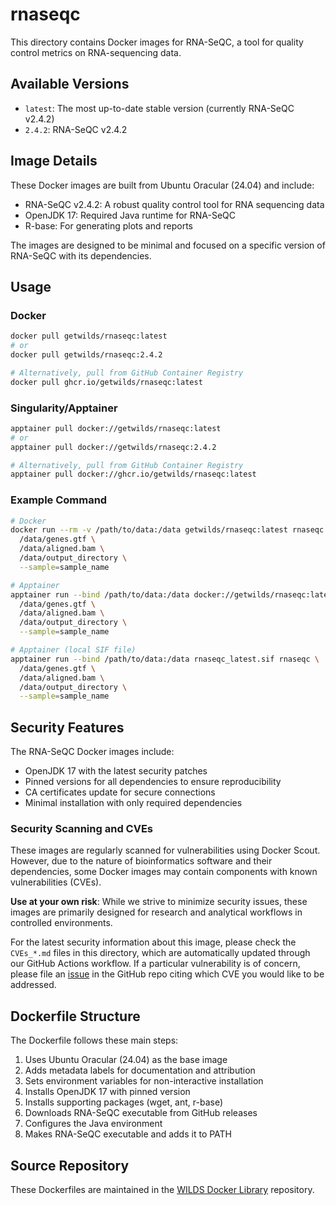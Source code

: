 # rnaseqc

This directory contains Docker images for RNA-SeQC, a tool for quality control metrics on RNA-sequencing data.

## Available Versions

- `latest`: The most up-to-date stable version (currently RNA-SeQC v2.4.2)
- `2.4.2`: RNA-SeQC v2.4.2

## Image Details

These Docker images are built from Ubuntu Oracular (24.04) and include:

- RNA-SeQC v2.4.2: A robust quality control tool for RNA sequencing data
- OpenJDK 17: Required Java runtime for RNA-SeQC
- R-base: For generating plots and reports

The images are designed to be minimal and focused on a specific version of RNA-SeQC with its dependencies.

## Usage

### Docker

```bash
docker pull getwilds/rnaseqc:latest
# or
docker pull getwilds/rnaseqc:2.4.2

# Alternatively, pull from GitHub Container Registry
docker pull ghcr.io/getwilds/rnaseqc:latest
```

### Singularity/Apptainer

```bash
apptainer pull docker://getwilds/rnaseqc:latest
# or
apptainer pull docker://getwilds/rnaseqc:2.4.2

# Alternatively, pull from GitHub Container Registry
apptainer pull docker://ghcr.io/getwilds/rnaseqc:latest
```

### Example Command

```bash
# Docker
docker run --rm -v /path/to/data:/data getwilds/rnaseqc:latest rnaseqc \
  /data/genes.gtf \
  /data/aligned.bam \
  /data/output_directory \
  --sample=sample_name

# Apptainer
apptainer run --bind /path/to/data:/data docker://getwilds/rnaseqc:latest rnaseqc \
  /data/genes.gtf \
  /data/aligned.bam \
  /data/output_directory \
  --sample=sample_name

# Apptainer (local SIF file)
apptainer run --bind /path/to/data:/data rnaseqc_latest.sif rnaseqc \
  /data/genes.gtf \
  /data/aligned.bam \
  /data/output_directory \
  --sample=sample_name
```

## Security Features

The RNA-SeQC Docker images include:

- OpenJDK 17 with the latest security patches
- Pinned versions for all dependencies to ensure reproducibility
- CA certificates update for secure connections
- Minimal installation with only required dependencies

### Security Scanning and CVEs

These images are regularly scanned for vulnerabilities using Docker Scout. However, due to the nature of bioinformatics software and their dependencies, some Docker images may contain components with known vulnerabilities (CVEs).

**Use at your own risk**: While we strive to minimize security issues, these images are primarily designed for research and analytical workflows in controlled environments.

For the latest security information about this image, please check the `CVEs_*.md` files in this directory, which are automatically updated through our GitHub Actions workflow. If a particular vulnerability is of concern, please file an [issue](https://github.com/getwilds/wilds-docker-library/issues) in the GitHub repo citing which CVE you would like to be addressed.

## Dockerfile Structure

The Dockerfile follows these main steps:

1. Uses Ubuntu Oracular (24.04) as the base image
2. Adds metadata labels for documentation and attribution
3. Sets environment variables for non-interactive installation
4. Installs OpenJDK 17 with pinned version
5. Installs supporting packages (wget, ant, r-base)
6. Downloads RNA-SeQC executable from GitHub releases
7. Configures the Java environment
8. Makes RNA-SeQC executable and adds it to PATH

## Source Repository

These Dockerfiles are maintained in the [WILDS Docker Library](https://github.com/getwilds/wilds-docker-library) repository.

